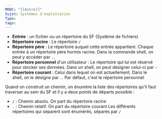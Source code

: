 ```yaml
---
MOOC: "[[Autre]]"
Sujet: Systèmes d'exploitation
Type: 
tags:
---
```

- **Entrée** : un fichier ou un répertoire du SF (Système de fichiers)
- **Répertoire racine** : Le répertoire `/`
- **Répertoire père** : Le répertoire auquel cette entrée appartient. Chaque entrée à un répertoire père hormis racine. Dans la commande shell, on peut y accéder par `..`
- **Répertoire personnel** d'un utilisateur : Le répertoire qui lui est réservé pour stocker ses données. Dans un shell, on peut désigner celui-ci par `~`
- **Répertoire courant** : Celui dans lequel on est actuellement. Dans le shell, on le désigne par `.`. Par défaut, c'est le répertoire personnel

Quand on construit un chemin, on énumère la liste des répertoires qu'il faut traverser au sein du SF et il y a deux points de départs possible :
- `/` : Chemin absolu. On part du répertoire racine
- `.` : Chemin relatif. On part du répertoire courant
Les différents répertoires qui séparent sont énumérés, séparés par `/`

